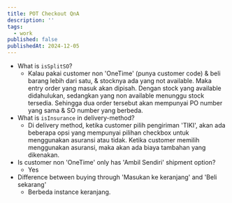 ```yaml
---
title: POT Checkout QnA
description: ''
tags:
  - work
published: false
publishedAt: 2024-12-05
---
```


- What is `isSplitSO`?
	- Kalau pakai customer non 'OneTime' (punya customer code) & beli barang lebih dari satu, & stocknya ada yang not available. Maka entry order yang masuk akan dipisah. Dengan stock yang available didahulukan, sedangkan yang non available menunggu stock tersedia. Sehingga dua order tersebut akan mempunyai PO number yang sama & SO number yang berbeda.
- What is `isInsurance` in delivery-method?
	- Di delivery method, ketika customer pilih pengiriman 'TIKI', akan ada beberapa opsi yang mempunyai pilihan checkbox untuk menggunakan asuransi atau tidak. Ketika customer memilih menggunakan asuransi, maka akan ada biaya tambahan yang dikenakan.
- Is customer non 'OneTime' only has 'Ambil Sendiri' shipment option?
	- Yes
- Difference between buying through 'Masukan ke keranjang' and 'Beli sekarang'
	- Berbeda instance keranjang. 

